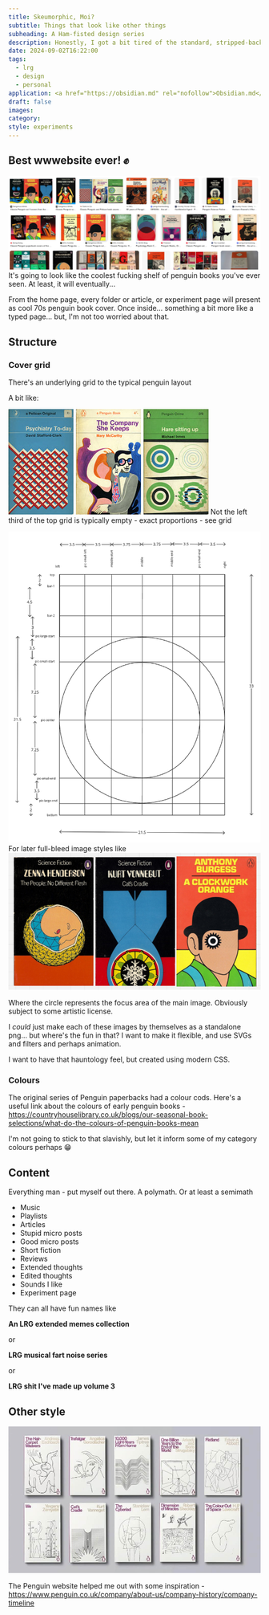 ```yaml
---
title: Skeumorphic, Moi?
subtitle: Things that look like other things
subheading: A Ham-fisted design series
description: Honestly, I got a bit tired of the standard, stripped-back personal blog style. Why not have fun? There's little enough fun on the web as it happens.
date: 2024-09-02T16:22:00
tags:
  - lrg
  - design
  - personal
application: <a href="https://obsidian.md" rel="nofollow">Obsidian.md</a>
draft: false
images: 
category: 
style: experiments
---
```


## Best wwwebsite ever! ✊
 
 ![A bookshelf of vintage penguin paperbacks](/images/penguin_covers.png)
It's going to look like the coolest fucking shelf of penguin books you've ever seen.  At least, it will eventually...

From the home page, every folder or article, or experiment page will present as cool 70s penguin book cover. Once inside... something a bit more like a typed page... but, I'm  not too worried about that.

## Structure

### Cover grid

There's an underlying grid to the typical penguin layout


A bit like:

![Some sample penguin book covers](/images/penguin_grid_example.png)
Not the left third of the top grid is typically empty - exact proportions - see grid

![An illustration reference for the cover grid](/images/redesign_cover_grid.png)
For later full-bleed image styles like![1970s penguin sci-fi covers](/images/penguin_70s_sci-fi_covers.png)

Where the circle represents the focus area of the main image. Obviously subject to some artistic license.

I _could_ just make each of these images by themselves as a standalone png... but where's the fun in that? I want to make it flexible, and use SVGs and filters and perhaps animation.

I want to have that hauntology feel, but created using modern CSS.

### Colours

The original series of Penguin paperbacks had a colour cods. Here's a useful link about the colours of early penguin books - https://countryhouselibrary.co.uk/blogs/our-seasonal-book-selections/what-do-the-colours-of-penguin-books-mean

I'm not going to stick to that slavishly, but let it inform some of my category colours perhaps 😁
## Content

Everything man - put myself out there. A polymath. Or at least a semimath

- Music
- Playlists
- Articles
- Stupid micro posts
- Good micro posts
- Short fiction
- Reviews
- Extended thoughts
- Edited thoughts
- Sounds I like
- Experiment page

They can all have fun names like

**An LRG extended memes collection**

or

**LRG musical fart noise series**

or

**LRG shit I've made up volume 3** 

## Other style

![More classic penguin book covers](/images/penguin_more_cover_examples.png)

The Penguin website helped me out with some inspiration - https://www.penguin.co.uk/company/about-us/company-history/company-timeline

